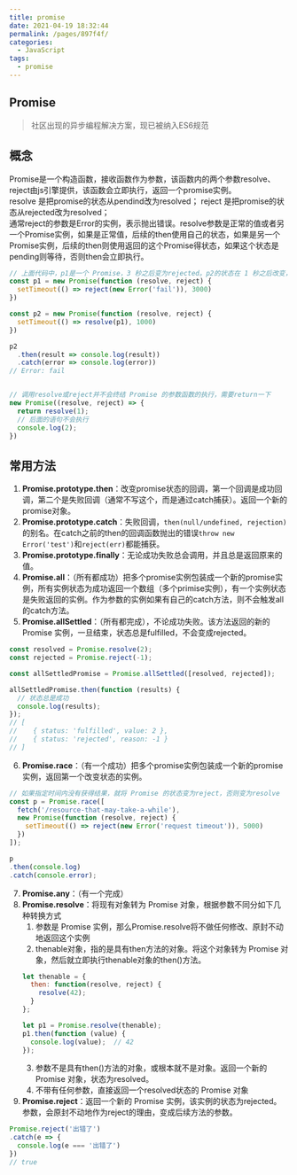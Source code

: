 ```yaml
---
title: promise
date: 2021-04-19 18:32:44
permalink: /pages/897f4f/
categories:
  - JavaScript
tags:
  - promise
---
```



## Promise
> 社区出现的异步编程解决方案，现已被纳入ES6规范
## 概念
Promise是一个构造函数，接收函数作为参数，该函数内的两个参数resolve、reject由js引擎提供，该函数会立即执行，返回一个promise实例。   
resolve 是把promise的状态从pendind改为resolved； reject 是把promise的状态从rejected改为resolved；  
通常reject的参数是Error的实例，表示抛出错误。resolve参数是正常的值或者另一个Promise实例，如果是正常值，后续的then使用自己的状态，如果是另一个Promise实例，后续的then则使用返回的这个Promise得状态，如果这个状态是pending则等待，否则then会立即执行。
```js
// 上面代码中，p1是一个 Promise，3 秒之后变为rejected。p2的状态在 1 秒之后改变，resolve方法返回的是p1。由于p2返回的是另一个 Promise，导致p2自己的状态无效了，由p1的状态决定p2的状态。所以，后面的then语句都变成针对后者（p1）。又过了 2 秒，p1变为rejected，导致触发catch方法指定的回调函数。
const p1 = new Promise(function (resolve, reject) {
  setTimeout(() => reject(new Error('fail')), 3000)
})

const p2 = new Promise(function (resolve, reject) {
  setTimeout(() => resolve(p1), 1000)
})

p2
  .then(result => console.log(result))
  .catch(error => console.log(error))
// Error: fail


// 调用resolve或reject并不会终结 Promise 的参数函数的执行，需要return一下
new Promise((resolve, reject) => {
  return resolve(1);
  // 后面的语句不会执行
  console.log(2);
})
```
## 常用方法
1. **Promise.prototype.then**：改变promise状态的回调，第一个回调是成功回调，第二个是失败回调（通常不写这个，而是通过catch捕获）。返回一个新的promise对象。
2. **Promise.prototype.catch**：失败回调，`then(null/undefined, rejection)`的别名。在catch之前的then的回调函数抛出的错误`throw new Error('test')`和`reject(err)`都能捕获。
3. **Promise.prototype.finally**：无论成功失败总会调用，并且总是返回原来的值。
4. **Promise.all**：（所有都成功）把多个promise实例包装成一个新的promise实例，所有实例状态为成功返回一个数组（多个primise实例），有一个实例状态是失败返回的实例。作为参数的实例如果有自己的catch方法，则不会触发all的catch方法。
5. **Promise.allSettled**：（所有都完成），不论成功失败。该方法返回的新的 Promise 实例，一旦结束，状态总是fulfilled，不会变成rejected。
```js
const resolved = Promise.resolve(2);
const rejected = Promise.reject(-1);

const allSettledPromise = Promise.allSettled([resolved, rejected]);

allSettledPromise.then(function (results) {
  // 状态总是成功
  console.log(results);
});
// [
//    { status: 'fulfilled', value: 2 },
//    { status: 'rejected', reason: -1 }
// ]
```
6. **Promise.race**：（有一个成功）把多个promise实例包装成一个新的promise实例，返回第一个改变状态的实例。
```js
// 如果指定时间内没有获得结果，就将 Promise 的状态变为reject，否则变为resolve
const p = Promise.race([
  fetch('/resource-that-may-take-a-while'),
  new Promise(function (resolve, reject) {
    setTimeout(() => reject(new Error('request timeout')), 5000)
  })
]);

p
.then(console.log)
.catch(console.error);
```
7. **Promise.any**：（有一个完成）
8. **Promise.resolve**：将现有对象转为 Promise 对象，根据参数不同分如下几种转换方式
   1. 参数是 Promise 实例，那么Promise.resolve将不做任何修改、原封不动地返回这个实例
   2. thenable对象，指的是具有then方法的对象。将这个对象转为 Promise 对象，然后就立即执行thenable对象的then()方法。
    ```js
    let thenable = {
      then: function(resolve, reject) {
        resolve(42);
      }
    };

    let p1 = Promise.resolve(thenable);
    p1.then(function (value) {
      console.log(value);  // 42
    });
    ```
   3. 参数不是具有then()方法的对象，或根本就不是对象。返回一个新的 Promise 对象，状态为resolved。
   4. 不带有任何参数，直接返回一个resolved状态的 Promise 对象
9.  **Promise.reject**：返回一个新的 Promise 实例，该实例的状态为rejected。参数，会原封不动地作为reject的理由，变成后续方法的参数。
```js
Promise.reject('出错了')
.catch(e => {
  console.log(e === '出错了')
})
// true
```

